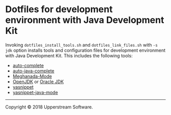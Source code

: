 # Dotfiles for development environment with Java Development Kit

Invoking `dotfiles_install_tools.sh` and `dotfiles_link_files.sh` with
`-s jdk` option installs tools and configuration files for development
environment with Java Development Kit.  This includes the following
tools:

* [auto-complete](https://github.com/auto-complete/auto-complete)
* [auto-java-complete](https://github.com/emacs-java/auto-java-complete)
* [Meghanada-Mode](https://github.com/mopemope/meghanada-emacs)
* [OpenJDK](http://openjdk.java.net/) or
  [Oracle JDK](http://www.oracle.com/technetwork/java/javase/overview/index.html)
* [yasnippet](http://joaotavora.github.io/yasnippet/)
* [yasnippet-java-mode](https://github.com/nekop/yasnippet-java-mode)

- - -

Copyright &copy; 2018 Upperstream Software.
